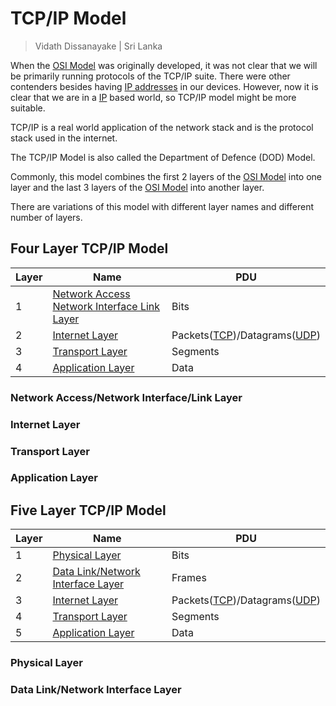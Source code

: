 # TCP/IP Model

> Vidath Dissanayake | Sri Lanka

When the [OSI Model](OSI%20Model/OSI%20Model.md) was originally developed, it was not clear that we will be primarily running protocols of the TCP/IP suite. There were other contenders besides having [IP addresses](../../communication%20protocol/TCP%20IP%20layer%202/OSI%20layer%203/IP/IP%20address.md) in our devices. However, now it is clear that we are in a [IP](../../communication%20protocol/TCP%20IP%20layer%202/OSI%20layer%203/IP/IP.md) based world, so TCP/IP model might be more suitable.

TCP/IP is a real world application of the network stack and is the protocol stack used in the internet.

The TCP/IP Model is also called the Department of Defence (DOD) Model.

Commonly, this model combines the first 2 layers of the [OSI Model](OSI%20Model/OSI%20Model.md) into one layer and the last 3 layers of the [OSI Model](OSI%20Model/OSI%20Model.md) into another layer.

There are variations of this model with different layer names and different number of layers.

## Four Layer TCP/IP Model

| Layer | Name                                                                                                  | PDU                                                                                           |
| ----- | ----------------------------------------------------------------------------------------------------- | --------------------------------------------------------------------------------------------- |
| 1     | [Network Access Network Interface Link Layer](#Network%20Access%20Network%20Interface%20Link%20Layer) | Bits                                                                                          |
| 2     | [Internet Layer](#Internet%20Layer)                                                                   | Packets([TCP](../../communication%20protocol/TCP%20IP%20layer%203/OSI%20layer%204/TCP.md))/Datagrams([UDP](../../communication%20protocol/TCP%20IP%20layer%203/OSI%20layer%204/UDP.md)) |
| 3     | [Transport Layer](#Transport%20Layer)                                                                 | Segments                                                                                      |
| 4     | [Application Layer](#Application%20Layer)                                                             | Data                                                                                          |

### Network Access/Network Interface/Link Layer

### Internet Layer

### Transport Layer

### Application Layer

## Five Layer TCP/IP Model

| Layer | Name                                                                            | PDU                                                                                           |
| ----- | ------------------------------------------------------------------------------- | --------------------------------------------------------------------------------------------- |
| 1     | [Physical Layer](#Physical%20Layer)                                             | Bits                                                                                          |
| 2     | [Data Link/Network Interface Layer](#Data%20Link%20Network%20Interface%20Layer) | Frames                                                                                        |
| 3     | [Internet Layer](#Internet%20Layer)                                             | Packets([TCP](../../communication%20protocol/TCP%20IP%20layer%203/OSI%20layer%204/TCP.md))/Datagrams([UDP](../../communication%20protocol/TCP%20IP%20layer%203/OSI%20layer%204/UDP.md)) |
| 4     | [Transport Layer](#Transport%20Layer)                                           | Segments                                                                                      |
| 5     | [Application Layer](#Application%20Layer)                                       | Data                                                                                          |

### Physical Layer

### Data Link/Network Interface Layer
